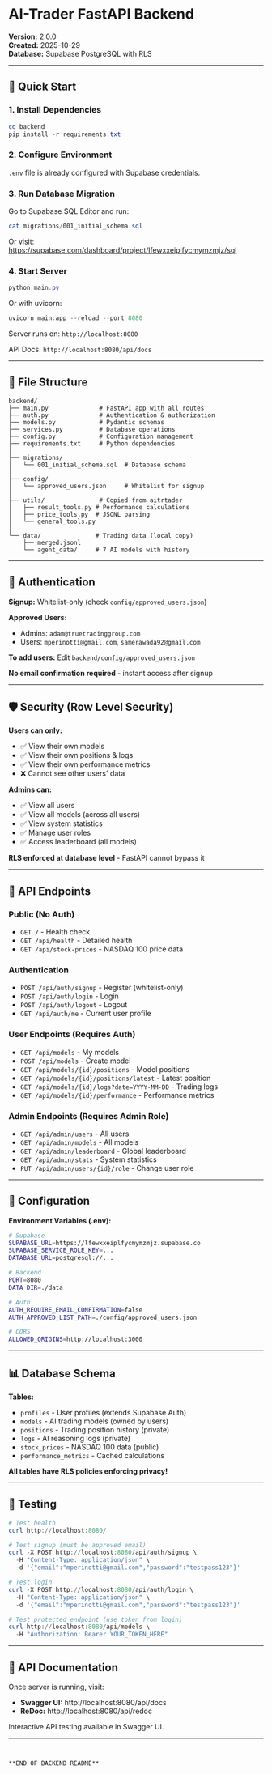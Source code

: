 # AI-Trader FastAPI Backend

**Version:** 2.0.0  
**Created:** 2025-10-29  
**Database:** Supabase PostgreSQL with RLS

---

## 🚀 Quick Start

### 1. Install Dependencies

```powershell
cd backend
pip install -r requirements.txt
```

### 2. Configure Environment

`.env` file is already configured with Supabase credentials.

### 3. Run Database Migration

Go to Supabase SQL Editor and run:
```powershell
cat migrations/001_initial_schema.sql
```

Or visit: https://supabase.com/dashboard/project/lfewxxeiplfycmymzmjz/sql

### 4. Start Server

```powershell
python main.py
```

Or with uvicorn:
```powershell
uvicorn main:app --reload --port 8080
```

Server runs on: `http://localhost:8080`

API Docs: `http://localhost:8080/api/docs`

---

## 📁 File Structure

```
backend/
├── main.py              # FastAPI app with all routes
├── auth.py              # Authentication & authorization
├── models.py            # Pydantic schemas
├── services.py          # Database operations
├── config.py            # Configuration management
├── requirements.txt     # Python dependencies
│
├── migrations/
│   └── 001_initial_schema.sql  # Database schema
│
├── config/
│   └── approved_users.json     # Whitelist for signup
│
├── utils/               # Copied from aitrtader
│   ├── result_tools.py # Performance calculations
│   ├── price_tools.py  # JSONL parsing
│   └── general_tools.py
│
└── data/               # Trading data (local copy)
    ├── merged.jsonl
    └── agent_data/     # 7 AI models with history
```

---

## 🔐 Authentication

**Signup:** Whitelist-only (check `config/approved_users.json`)

**Approved Users:**
- Admins: `adam@truetradinggroup.com`
- Users: `mperinotti@gmail.com`, `samerawada92@gmail.com`

**To add users:** Edit `backend/config/approved_users.json`

**No email confirmation required** - instant access after signup

---

## 🛡️ Security (Row Level Security)

**Users can only:**
- ✅ View their own models
- ✅ View their own positions & logs
- ✅ View their own performance metrics
- ❌ Cannot see other users' data

**Admins can:**
- ✅ View all users
- ✅ View all models (across all users)
- ✅ View system statistics
- ✅ Manage user roles
- ✅ Access leaderboard (all models)

**RLS enforced at database level** - FastAPI cannot bypass it

---

## 📡 API Endpoints

### Public (No Auth)
- `GET /` - Health check
- `GET /api/health` - Detailed health
- `GET /api/stock-prices` - NASDAQ 100 price data

### Authentication
- `POST /api/auth/signup` - Register (whitelist-only)
- `POST /api/auth/login` - Login
- `POST /api/auth/logout` - Logout
- `GET /api/auth/me` - Current user profile

### User Endpoints (Requires Auth)
- `GET /api/models` - My models
- `POST /api/models` - Create model
- `GET /api/models/{id}/positions` - Model positions
- `GET /api/models/{id}/positions/latest` - Latest position
- `GET /api/models/{id}/logs?date=YYYY-MM-DD` - Trading logs
- `GET /api/models/{id}/performance` - Performance metrics

### Admin Endpoints (Requires Admin Role)
- `GET /api/admin/users` - All users
- `GET /api/admin/models` - All models
- `GET /api/admin/leaderboard` - Global leaderboard
- `GET /api/admin/stats` - System statistics
- `PUT /api/admin/users/{id}/role` - Change user role

---

## 🔧 Configuration

**Environment Variables (.env):**

```bash
# Supabase
SUPABASE_URL=https://lfewxxeiplfycmymzmjz.supabase.co
SUPABASE_SERVICE_ROLE_KEY=...
DATABASE_URL=postgresql://...

# Backend
PORT=8080
DATA_DIR=./data

# Auth
AUTH_REQUIRE_EMAIL_CONFIRMATION=false
AUTH_APPROVED_LIST_PATH=./config/approved_users.json

# CORS
ALLOWED_ORIGINS=http://localhost:3000
```

---

## 📊 Database Schema

**Tables:**
- `profiles` - User profiles (extends Supabase Auth)
- `models` - AI trading models (owned by users)
- `positions` - Trading position history (private)
- `logs` - AI reasoning logs (private)
- `stock_prices` - NASDAQ 100 data (public)
- `performance_metrics` - Cached calculations

**All tables have RLS policies enforcing privacy!**

---

## 🧪 Testing

```powershell
# Test health
curl http://localhost:8080/

# Test signup (must be approved email)
curl -X POST http://localhost:8080/api/auth/signup \
  -H "Content-Type: application/json" \
  -d '{"email":"mperinotti@gmail.com","password":"testpass123"}'

# Test login
curl -X POST http://localhost:8080/api/auth/login \
  -H "Content-Type: application/json" \
  -d '{"email":"mperinotti@gmail.com","password":"testpass123"}'

# Test protected endpoint (use token from login)
curl http://localhost:8080/api/models \
  -H "Authorization: Bearer YOUR_TOKEN_HERE"
```

---

## 📖 API Documentation

Once server is running, visit:
- **Swagger UI:** http://localhost:8080/api/docs
- **ReDoc:** http://localhost:8080/api/redoc

Interactive API testing available in Swagger UI.

---







```


**END OF BACKEND README**

